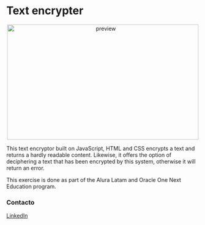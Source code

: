 # Text encrypter

<div align="center">
<img width="500" height="300" src="https://user-images.githubusercontent.com/113156319/213492801-e6fe0423-f562-4702-9c60-b0d61a11cd96.png" alt="preview">
</div>

This text encryptor built on JavaScript, HTML and CSS encrypts a text and returns a hardly readable content. Likewise, it offers the option of deciphering a text that has been encrypted by this system, otherwise it will return an error.

This exercise is done as part of the Alura Latam and Oracle One Next Education program.

### Contacto

[LinkedIn](https://www.linkedin.com/in/camilocastell/)

